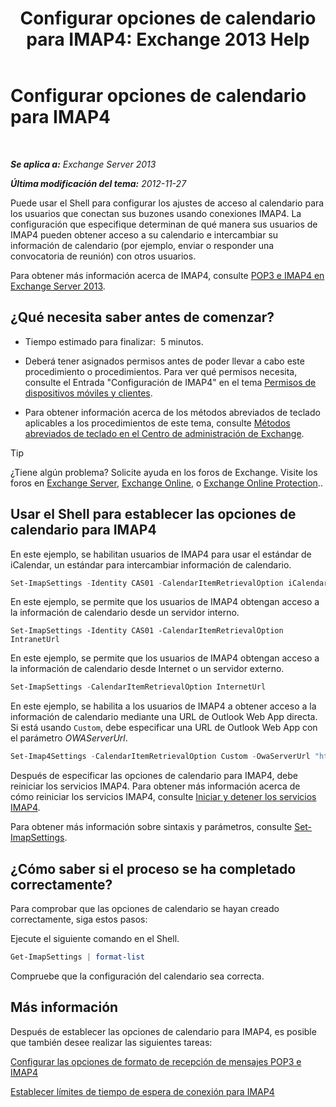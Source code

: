 ﻿---
title: 'Configurar opciones de calendario para IMAP4: Exchange 2013 Help'
TOCTitle: Configurar opciones de calendario para IMAP4
ms:assetid: 6679c8b2-3f0f-449a-a17c-a7b30001538c
ms:mtpsurl: https://technet.microsoft.com/es-es/library/Aa998606(v=EXCHG.150)
ms:contentKeyID: 50556804
ms.date: 04/23/2018
mtps_version: v=EXCHG.150
ms.translationtype: HT
---

# Configurar opciones de calendario para IMAP4

 

_**Se aplica a:** Exchange Server 2013_

_**Última modificación del tema:** 2012-11-27_

Puede usar el Shell para configurar los ajustes de acceso al calendario para los usuarios que conectan sus buzones usando conexiones IMAP4. La configuración que especifique determinan de qué manera sus usuarios de IMAP4 pueden obtener acceso a su calendario e intercambiar su información de calendario (por ejemplo, enviar o responder una convocatoria de reunión) con otros usuarios.

Para obtener más información acerca de IMAP4, consulte [POP3 e IMAP4 en Exchange Server 2013](pop3-and-imap4-in-exchange-server-2013-exchange-2013-help.md).

## ¿Qué necesita saber antes de comenzar?

  - Tiempo estimado para finalizar:  5 minutos.

  - Deberá tener asignados permisos antes de poder llevar a cabo este procedimiento o procedimientos. Para ver qué permisos necesita, consulte el Entrada "Configuración de IMAP4" en el tema [Permisos de dispositivos móviles y clientes](clients-and-mobile-devices-permissions-exchange-2013-help.md).

  - Para obtener información acerca de los métodos abreviados de teclado aplicables a los procedimientos de este tema, consulte [Métodos abreviados de teclado en el Centro de administración de Exchange](keyboard-shortcuts-in-the-exchange-admin-center-exchange-online-protection-help.md).


> [!TIP]
> ¿Tiene algún problema? Solicite ayuda en los foros de Exchange. Visite los foros en <A href="https://go.microsoft.com/fwlink/p/?linkid=60612">Exchange Server</A>, <A href="https://go.microsoft.com/fwlink/p/?linkid=267542">Exchange Online</A>, o <A href="https://go.microsoft.com/fwlink/p/?linkid=285351">Exchange Online Protection</A>..



## Usar el Shell para establecer las opciones de calendario para IMAP4

En este ejemplo, se habilitan usuarios de IMAP4 para usar el estándar de iCalendar, un estándar para intercambiar información de calendario.

```powershell
Set-ImapSettings -Identity CAS01 -CalendarItemRetrievalOption iCalendar
```

En este ejemplo, se permite que los usuarios de IMAP4 obtengan acceso a la información de calendario desde un servidor interno.

    Set-ImapSettings -Identity CAS01 -CalendarItemRetrievalOption IntranetUrl 

En este ejemplo, se permite que los usuarios de IMAP4 obtengan acceso a la información de calendario desde Internet o un servidor externo.

```powershell
Set-ImapSettings -CalendarItemRetrievalOption InternetUrl
```

En este ejemplo, se habilita a los usuarios de IMAP4 a obtener acceso a la información de calendario mediante una URL de Outlook Web App directa. Si está usando `Custom`, debe especificar una URL de Outlook Web App con el parámetro *OWAServerUrl*.

```powershell
Set-Imap4Settings -CalendarItemRetrievalOption Custom -OwaServerUrl "https://OwaServer01"
```

Después de especificar las opciones de calendario para IMAP4, debe reiniciar los servicios IMAP4. Para obtener más información acerca de cómo reiniciar los servicios IMAP4, consulte [Iniciar y detener los servicios IMAP4](start-and-stop-the-imap4-services-exchange-2013-help.md).

Para obtener más información sobre sintaxis y parámetros, consulte [Set-ImapSettings](https://technet.microsoft.com/es-es/library/aa998252\(v=exchg.150\)).

## ¿Cómo saber si el proceso se ha completado correctamente?

Para comprobar que las opciones de calendario se hayan creado correctamente, siga estos pasos:

Ejecute el siguiente comando en el Shell.

```powershell
Get-ImapSettings | format-list
```

Compruebe que la configuración del calendario sea correcta.

## Más información

Después de establecer las opciones de calendario para IMAP4, es posible que también desee realizar las siguientes tareas:

[Configurar las opciones de formato de recepción de mensajes POP3 e IMAP4](configure-pop3-and-imap4-message-retrieval-format-options-exchange-2013-help.md)

[Establecer límites de tiempo de espera de conexión para IMAP4](set-connection-time-out-limits-for-imap4-exchange-2013-help.md)

